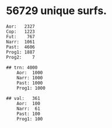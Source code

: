 # 56729 unique surfs.
    Aor:   2327
    Cop:   1223
    Fut:    767
    Narr:  1061
    Past:  4606
    Prog1: 1887
    Prog2:    7

    ## trn: 4000
        Aor:  1000
        Narr: 1000
        Past: 1000
        Prog1: 1000

    ## val:   361
        Aor:  100
        Narr:  61
        Past: 100
        Prog1: 100
        
